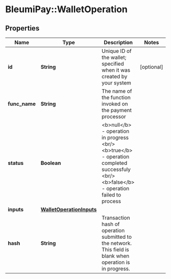 # BleumiPay::WalletOperation

## Properties

Name | Type | Description | Notes
------------ | ------------- | ------------- | -------------
**id** | **String** | Unique ID of the wallet; specified when it was created by your system | [optional] 
**func_name** | **String** | The name of the function invoked on the payment processor  | 
**status** | **Boolean** | &lt;b&gt;null&lt;/b&gt; - operation in progress &lt;br/&gt; &lt;b&gt;true&lt;/b&gt; - operation completed successfuly &lt;br/&gt; &lt;b&gt;false&lt;/b&gt; - operation failed to process | 
**inputs** | [**WalletOperationInputs**](WalletOperationInputs.md) |  | 
**hash** | **String** | Transaction hash of operation submitted to the network. This field is blank when operation is in progress. | 

